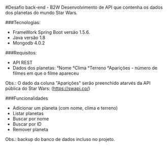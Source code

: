 #Desafio back-end - B2W
Desenvolvimento de API que contenha os dados dos planetas do mundo Star Wars.

###Tecnologias:
- FrameWork Spring Boot versão 1.5.6.
- Java versão 1.8
- Mongodb 4.0.2

###Requisitos:
- API REST
- Dados dos planetas:
  °Nome
  °Clima
  °Terreno
  °Aparições - número de filmes em que o filme apareceu
  
Obs.: O dado da coluna "Aparições" serão preenchido atarvés da API pública do Star Wars: (https://swapi.co/)

###Funcionalidades
- Adicionar um planeta (com nome, clima e terreno)
- Listar planetas
- Buscar por nome
- Buscar por ID
- Remover planeta

Obs.: backup do banco de dados incluso no projeto.
